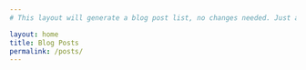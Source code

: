 ```yaml
---
# This layout will generate a blog post list, no changes needed. Just add posts!

layout: home
title: Blog Posts
permalink: /posts/
---
```

